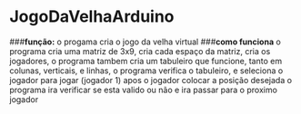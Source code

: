 # JogoDaVelhaArduino
###**função:** o progama cria o jogo da velha virtual
###**como funciona**
o programa cria uma matriz de 3x9, cria cada espaço da matriz, cria os jogadores, o programa tambem cria um tabuleiro que funcione, tanto em colunas, verticais, e linhas, o programa verifica 
o tabuleiro, e seleciona o jogador para jogar (jogador 1) apos o jogador colocar a posição desejada o programa ira verificar se esta valido ou não e ira passar para o proximo jogador
